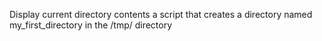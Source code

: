 Display current directory contents
a script that creates a directory named my_first_directory in the /tmp/ directory
